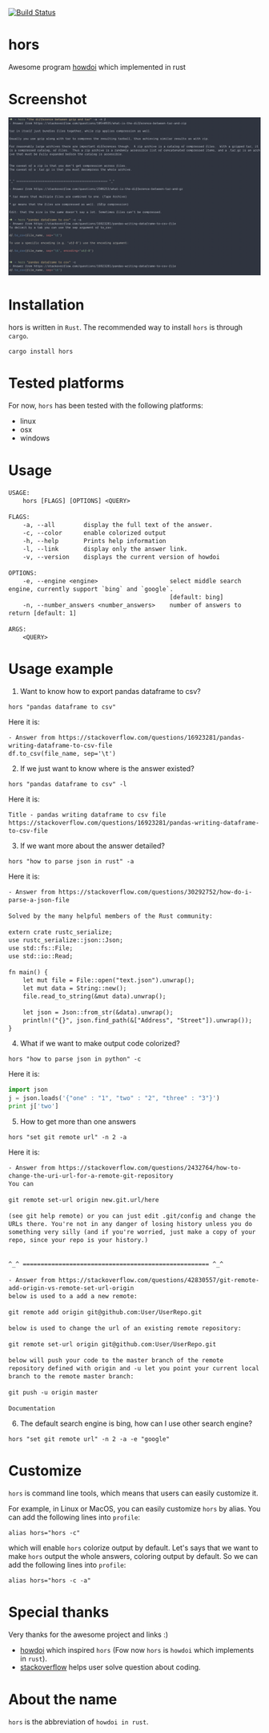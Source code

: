 [![Build Status](https://travis-ci.org/WindSoilder/hors.svg?branch=master)](https://travis-ci.org/WindSoilder/hors)

# hors
Awesome program [howdoi](https://github.com/gleitz/howdoi) which implemented in rust

# Screenshot
![Screenshots of hors](screenshots/screenshot.png)

# Installation
hors is written in `Rust`.  The recommended way to install `hors` is through `cargo`.
```shell
cargo install hors
```

# Tested platforms
For now, `hors` has been tested with the following platforms:
- linux
- osx
- windows

# Usage
```shell
USAGE:
    hors [FLAGS] [OPTIONS] <QUERY>

FLAGS:
    -a, --all        display the full text of the answer.
    -c, --color      enable colorized output
    -h, --help       Prints help information
    -l, --link       display only the answer link.
    -v, --version    displays the current version of howdoi

OPTIONS:
    -e, --engine <engine>                    select middle search engine, currently support `bing` and `google`.
                                             [default: bing]
    -n, --number_answers <number_answers>    number of answers to return [default: 1]

ARGS:
    <QUERY>
```

# Usage example
1.  Want to know how to export pandas dataframe to csv?
```shell
hors "pandas dataframe to csv"
```

Here it is:

```
- Answer from https://stackoverflow.com/questions/16923281/pandas-writing-dataframe-to-csv-file
df.to_csv(file_name, sep='\t')
```

2. If we just want to know where is the answer existed?
```shell
hors "pandas dataframe to csv" -l
```

Here it is:
```
Title - pandas writing dataframe to csv file
https://stackoverflow.com/questions/16923281/pandas-writing-dataframe-to-csv-file
```

3. If we want more about the answer detailed?
```shell
hors "how to parse json in rust" -a
```

Here it is:
```shell
- Answer from https://stackoverflow.com/questions/30292752/how-do-i-parse-a-json-file

Solved by the many helpful members of the Rust community:

extern crate rustc_serialize;
use rustc_serialize::json::Json;
use std::fs::File;
use std::io::Read;

fn main() {
    let mut file = File::open("text.json").unwrap();
    let mut data = String::new();
    file.read_to_string(&mut data).unwrap();

    let json = Json::from_str(&data).unwrap();
    println!("{}", json.find_path(&["Address", "Street"]).unwrap());
}
```

4. What if we want to make output code colorized?
```shell
hors "how to parse json in python" -c
```
Here it is:
```python
import json
j = json.loads('{"one" : "1", "two" : "2", "three" : "3"}')
print j['two']
```

5. How to get more than one answers
```shell
hors "set git remote url" -n 2 -a
```
Here it is:
```
- Answer from https://stackoverflow.com/questions/2432764/how-to-change-the-uri-url-for-a-remote-git-repository
You can

git remote set-url origin new.git.url/here

(see git help remote) or you can just edit .git/config and change the URLs there. You're not in any danger of losing history unless you do something very silly (and if you're worried, just make a copy of your repo, since your repo is your history.)


^_^ ==================================================== ^_^

- Answer from https://stackoverflow.com/questions/42830557/git-remote-add-origin-vs-remote-set-url-origin
below is used to a add a new remote:

git remote add origin git@github.com:User/UserRepo.git

below is used to change the url of an existing remote repository:

git remote set-url origin git@github.com:User/UserRepo.git

below will push your code to the master branch of the remote repository defined with origin and -u let you point your current local branch to the remote master branch:

git push -u origin master

Documentation
```

6. The default search engine is bing, how can I use other search engine?
```shell
hors "set git remote url" -n 2 -a -e "google"
```

# Customize
`hors` is command line tools, which means that users can easily customize it.

For example, in Linux or MacOS, you can easily customize `hors` by alias.  You can add the following lines into `profile`:
```shell
alias hors="hors -c"
```
which will enable `hors` colorize output by default.  Let's says that we want to make `hors` output the whole answers, coloring output by default.  So we can add the following lines into `profile`:
```shell
alias hors="hors -c -a"
```

# Special thanks
Very thanks for the awesome project and links :)
- [howdoi](https://github.com/gleitz/howdoi) which inspired `hors` (Fow now `hors` is `howdoi` which implements in `rust`).
- [stackoverflow](https://stackoverflow.com/) helps user solve question about coding.

# About the name
`hors` is the abbreviation of `howdoi in rust`.
